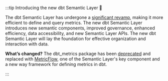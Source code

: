 
:::tip Introducing the new dbt Semantic Layer 🎉

The dbt Semantic Layer has undergone a [significant revamp](https://www.getdbt.com/blog/dbt-semantic-layer-whats-next/), making it more efficient to define and query metrics. The new dbt Semantic Layer introduces new semantic components, improved governance, enhanced efficiency, data accessibility, and new Semantic Layer APIs. The new dbt Semantic Layer will lay the foundation for effective organization and interaction with data. 

**What’s changed?** The dbt_metrics package has been [deprecated](https://docs.getdbt.com/blog/deprecating-dbt-metrics) and replaced with [MetricFlow](/docs/build/about-metricflow?version=1.6), one of the Semantic Layer's key component and a new way framework for defining metrics in dbt.

:::
